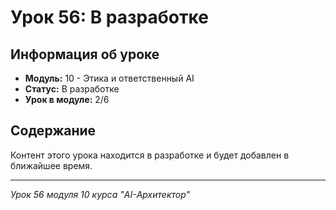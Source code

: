 # Урок 56: В разработке

## Информация об уроке
- **Модуль:** 10 - Этика и ответственный AI
- **Статус:** В разработке
- **Урок в модуле:** 2/6

## Содержание
Контент этого урока находится в разработке и будет добавлен в ближайшее время.

---
*Урок 56 модуля 10 курса "AI-Архитектор"*
